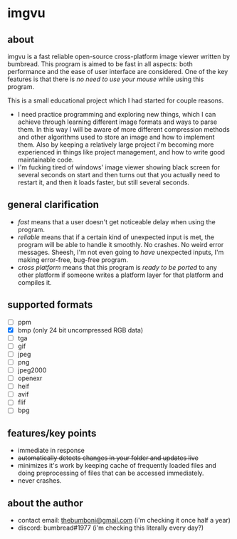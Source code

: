 # imgvu

## about
imgvu is a fast reliable open-source cross-platform image viewer written by bumbread. This program is aimed to be fast in all aspects: both performance and the ease of user interface are considered. One of the key features is that there is _no need to use your mouse_ while using this program.

This is a small educational project which I had started for couple reasons.
* I need practice programming and exploring new things, which I can achieve through learning different image formats and ways to parse them. In this way I will be aware of more different compression methods and other algorithms used to store an image and how to implement them. Also by keeping a relatively large project i'm becoming more experienced in things like project management, and how to write good maintainable code.
* I'm fucking tired of windows' image viewer showing black screen for several seconds on start and then turns out that you actually need to restart it, and then it loads faster, but still several seconds.

## general clarification
* *fast* means that a user doesn't get noticeable delay when using the program.
* *reliable* means that if a certain kind of unexpected input is met, the program will be able to handle it smoothly. No crashes. No weird error messages. Sheesh, I'm not even going to _have_ unexpected inputs, I'm making error-free, bug-free program.
* *cross platform* means that this program is _ready to be ported_ to any other platform if someone writes a platform layer for that platform and compiles it.

## supported formats
* [ ] ppm
* [x] bmp (only 24 bit uncompressed RGB data)
* [ ] tga
* [ ] gif
* [ ] jpeg
* [ ] png
* [ ] jpeg2000
* [ ] openexr
* [ ] heif
* [ ] avif
* [ ] flif
* [ ] bpg

## features/key points
* immediate in response
* ~~automatically detects changes in your folder and updates live~~
* minimizes it's work by keeping cache of frequently loaded files and doing preprocessing of files that can be accessed immediately.
* never crashes.

## about the author
* contact email: thebumboni@gmail.com (i'm checking it once half a year)
* discord: bumbread#1977 (i'm checking this literally every day?)
